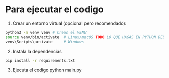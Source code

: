# Para ejecutar el codigo

1. Crear un entorno virtual (opcional pero recomendado):
```bash
python3 -m venv venv # Creas el VENV
source venv/bin/activate  # Linux/macOS TODO LO QUE HAGAS EN PYTHON DEBE SER CON EL VENV ACTIVADO CON ESTOS COMANDOS
venv\Scripts\activate     # Windows
```

2. Instala la dependencias
```bash
pip install -r requirements.txt
```

3. Ejecuta el codigo
python main.py
